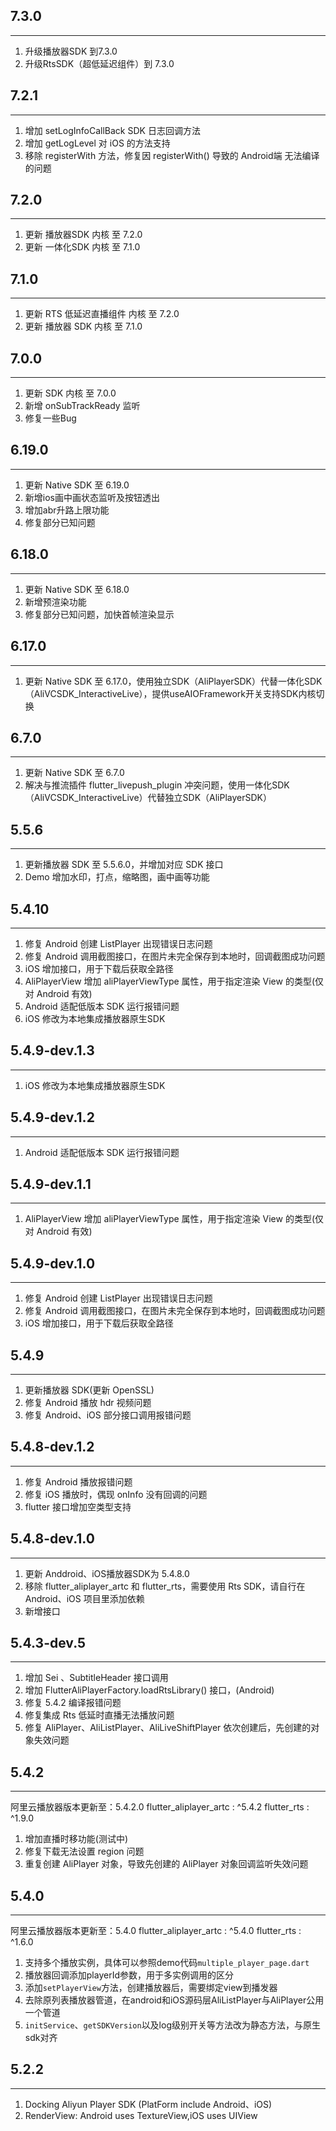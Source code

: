 ## 7.3.0
----------------------------------
1. 升级播放器SDK 到7.3.0
2. 升级RtsSDK（超低延迟组件）到 7.3.0

## 7.2.1
----------------------------------
1. 增加 setLogInfoCallBack SDK 日志回调方法 
2. 增加 getLogLevel 对 iOS 的方法支持 
3. 移除 registerWith 方法，修复因 registerWith() 导致的 Android端 无法编译的问题

## 7.2.0
----------------------------------
1. 更新 播放器SDK 内核 至 7.2.0
2. 更新 一体化SDK 内核 至 7.1.0

## 7.1.0
----------------------------------
1. 更新 RTS 低延迟直播组件 内核 至 7.2.0
2. 更新 播放器 SDK 内核 至 7.1.0

## 7.0.0
----------------------------------
1. 更新 SDK 内核 至 7.0.0
2. 新增 onSubTrackReady 监听
3. 修复一些Bug

## 6.19.0
----------------------------------
1. 更新 Native SDK 至 6.19.0
2. 新增ios画中画状态监听及按钮透出
3. 增加abr升路上限功能
4. 修复部分已知问题

## 6.18.0
----------------------------------
1. 更新 Native SDK 至 6.18.0
2. 新增预渲染功能
3. 修复部分已知问题，加快首帧渲染显示

## 6.17.0
----------------------------------
1. 更新 Native SDK 至 6.17.0，使用独立SDK（AliPlayerSDK）代替一体化SDK（AliVCSDK_InteractiveLive），提供useAIOFramework开关支持SDK内核切换

## 6.7.0
----------------------------------
1. 更新 Native SDK 至 6.7.0
2. 解决与推流插件 flutter_livepush_plugin 冲突问题，使用一体化SDK（AliVCSDK_InteractiveLive）代替独立SDK（AliPlayerSDK）

## 5.5.6
----------------------------------
1. 更新播放器 SDK 至 5.5.6.0，并增加对应 SDK 接口
2. Demo 增加水印，打点，缩略图，画中画等功能

## 5.4.10
----------------------------------
1. 修复 Android 创建 ListPlayer 出现错误日志问题
2. 修复 Android 调用截图接口，在图片未完全保存到本地时，回调截图成功问题
3. iOS 增加接口，用于下载后获取全路径
4. AliPlayerView 增加 aliPlayerViewType 属性，用于指定渲染 View 的类型(仅对 Android 有效)
5. Android 适配低版本 SDK 运行报错问题
6. iOS 修改为本地集成播放器原生SDK

## 5.4.9-dev.1.3
----------------------------------
1. iOS 修改为本地集成播放器原生SDK

## 5.4.9-dev.1.2
----------------------------------
1. Android 适配低版本 SDK 运行报错问题

## 5.4.9-dev.1.1
----------------------------------
1. AliPlayerView 增加 aliPlayerViewType 属性，用于指定渲染 View 的类型(仅对 Android 有效)

## 5.4.9-dev.1.0
----------------------------------
1. 修复 Android 创建 ListPlayer 出现错误日志问题
2. 修复 Android 调用截图接口，在图片未完全保存到本地时，回调截图成功问题
3. iOS 增加接口，用于下载后获取全路径

## 5.4.9
----------------------------------
1. 更新播放器 SDK(更新 OpenSSL)
2. 修复 Android 播放 hdr 视频问题
3. 修复 Android、iOS 部分接口调用报错问题

## 5.4.8-dev.1.2
----------------------------------
1. 修复 Android 播放报错问题
2. 修复 iOS 播放时，偶现 onInfo 没有回调的问题
3. flutter 接口增加空类型支持

## 5.4.8-dev.1.0
----------------------------------
1. 更新 Anddroid、iOS播放器SDK为 5.4.8.0
2. 移除 flutter_aliplayer_artc 和 flutter_rts，需要使用 Rts SDK，请自行在 Android、iOS 项目里添加依赖
3. 新增接口
## 5.4.3-dev.5
----------------------------------
1. 增加 Sei 、SubtitleHeader 接口调用
2. 增加 FlutterAliPlayerFactory.loadRtsLibrary() 接口，(Android)
3. 修复 5.4.2 编译报错问题
4. 修复集成 Rts 低延时直播无法播放问题
5. 修复 AliPlayer、AliListPlayer、AliLiveShiftPlayer 依次创建后，先创建的对象失效问题

## 5.4.2
----------------------------------
阿里云播放器版本更新至：5.4.2.0
flutter_aliplayer_artc : ^5.4.2
flutter_rts : ^1.9.0

1. 增加直播时移功能(测试中)
2. 修复下载无法设置 region 问题
3. 重复创建 AliPlayer 对象，导致先创建的 AliPlayer 对象回调监听失效问题

## 5.4.0
----------------------------------
阿里云播放器版本更新至：5.4.0
flutter_aliplayer_artc : ^5.4.0
flutter_rts : ^1.6.0

1. 支持多个播放实例，具体可以参照demo代码`multiple_player_page.dart`
2. 播放器回调添加playerId参数，用于多实例调用的区分
3. 添加`setPlayerView`方法，创建播放器后，需要绑定view到播发器
4. 去除原列表播放器管道，在android和iOS源码层AliListPlayer与AliPlayer公用一个管道
5. `initService`、`getSDKVersion`以及log级别开关等方法改为静态方法，与原生sdk对齐

## 5.2.2
----------------------------------
1. Docking Aliyun Player SDK (PlatForm include Android、iOS)
2. RenderView: Android uses TextureView,iOS uses UIView

